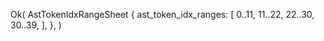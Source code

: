 Ok(
    AstTokenIdxRangeSheet {
        ast_token_idx_ranges: [
            0..11,
            11..22,
            22..30,
            30..39,
        ],
    },
)